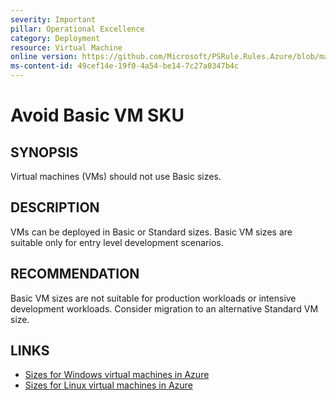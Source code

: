 ```yaml
---
severity: Important
pillar: Operational Excellence
category: Deployment
resource: Virtual Machine
online version: https://github.com/Microsoft/PSRule.Rules.Azure/blob/main/docs/rules/en/Azure.VM.BasicSku.md
ms-content-id: 49cef14e-19f0-4a54-be14-7c27a0347b4c
---
```


# Avoid Basic VM SKU

## SYNOPSIS

Virtual machines (VMs) should not use Basic sizes.

## DESCRIPTION

VMs can be deployed in Basic or Standard sizes.
Basic VM sizes are suitable only for entry level development scenarios.

## RECOMMENDATION

Basic VM sizes are not suitable for production workloads or intensive development workloads.
Consider migration to an alternative Standard VM size.

## LINKS

- [Sizes for Windows virtual machines in Azure](https://docs.microsoft.com/en-us/azure/virtual-machines/windows/sizes)
- [Sizes for Linux virtual machines in Azure](https://docs.microsoft.com/en-us/azure/virtual-machines/linux/sizes)
